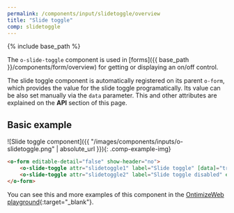 ```yaml
---
permalink: /components/input/slidetoggle/overview
title: "Slide toggle"
comp: slidetoggle
---
```


{% include base_path %}

The `o-slide-toggle` component is used in [forms]({{ base_path }}/components/form/overview) for getting or displaying an on/off control.

The slide toggle component is automatically registered on its parent `o-form`, which provides the value for the slide toggle programatically. Its value can be also set manually via the `data` parameter. This and other attributes are explained on the **API** section of this page.

## Basic example
![Slide toggle component]({{ "/images/components/inputs/o-slidetoggle.png" | absolute_url }}){: .comp-example-img}

```html
<o-form editable-detail="false" show-header="no">
    <o-slide-toggle attr="slidetoggle1" label="Slide toggle" [data]="true" read-only="no"></o-slide-toggle>
    <o-slide-toggle attr="slidetoggle2" label="Slide toggle disabled" enabled="no"></o-slide-toggle>
</o-form>
```

You can see this and more examples of this component in the [OntimizeWeb playground]({{site.playgroundurl}}/main/inputs/slidetoggle){:target="_blank"}.
